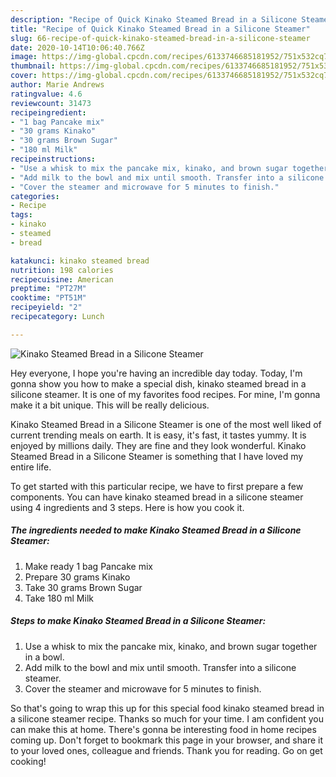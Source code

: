 ```yaml
---
description: "Recipe of Quick Kinako Steamed Bread in a Silicone Steamer"
title: "Recipe of Quick Kinako Steamed Bread in a Silicone Steamer"
slug: 66-recipe-of-quick-kinako-steamed-bread-in-a-silicone-steamer
date: 2020-10-14T10:06:40.766Z
image: https://img-global.cpcdn.com/recipes/6133746685181952/751x532cq70/kinako-steamed-bread-in-a-silicone-steamer-recipe-main-photo.jpg
thumbnail: https://img-global.cpcdn.com/recipes/6133746685181952/751x532cq70/kinako-steamed-bread-in-a-silicone-steamer-recipe-main-photo.jpg
cover: https://img-global.cpcdn.com/recipes/6133746685181952/751x532cq70/kinako-steamed-bread-in-a-silicone-steamer-recipe-main-photo.jpg
author: Marie Andrews
ratingvalue: 4.6
reviewcount: 31473
recipeingredient:
- "1 bag Pancake mix"
- "30 grams Kinako"
- "30 grams Brown Sugar"
- "180 ml Milk"
recipeinstructions:
- "Use a whisk to mix the pancake mix, kinako, and brown sugar together in a bowl."
- "Add milk to the bowl and mix until smooth. Transfer into a silicone steamer."
- "Cover the steamer and microwave for 5 minutes to finish."
categories:
- Recipe
tags:
- kinako
- steamed
- bread

katakunci: kinako steamed bread 
nutrition: 198 calories
recipecuisine: American
preptime: "PT27M"
cooktime: "PT51M"
recipeyield: "2"
recipecategory: Lunch

---
```



![Kinako Steamed Bread in a Silicone Steamer](https://img-global.cpcdn.com/recipes/6133746685181952/751x532cq70/kinako-steamed-bread-in-a-silicone-steamer-recipe-main-photo.jpg)

Hey everyone, I hope you're having an incredible day today. Today, I'm gonna show you how to make a special dish, kinako steamed bread in a silicone steamer. It is one of my favorites food recipes. For mine, I'm gonna make it a bit unique. This will be really delicious.



Kinako Steamed Bread in a Silicone Steamer is one of the most well liked of current trending meals on earth. It is easy, it's fast, it tastes yummy. It is enjoyed by millions daily. They are fine and they look wonderful. Kinako Steamed Bread in a Silicone Steamer is something that I have loved my entire life.


To get started with this particular recipe, we have to first prepare a few components. You can have kinako steamed bread in a silicone steamer using 4 ingredients and 3 steps. Here is how you cook it.

<!--inarticleads1-->

##### The ingredients needed to make Kinako Steamed Bread in a Silicone Steamer:

1. Make ready 1 bag Pancake mix
1. Prepare 30 grams Kinako
1. Take 30 grams Brown Sugar
1. Take 180 ml Milk




<!--inarticleads2-->

##### Steps to make Kinako Steamed Bread in a Silicone Steamer:

1. Use a whisk to mix the pancake mix, kinako, and brown sugar together in a bowl.
1. Add milk to the bowl and mix until smooth. Transfer into a silicone steamer.
1. Cover the steamer and microwave for 5 minutes to finish.




So that's going to wrap this up for this special food kinako steamed bread in a silicone steamer recipe. Thanks so much for your time. I am confident you can make this at home. There's gonna be interesting food in home recipes coming up. Don't forget to bookmark this page in your browser, and share it to your loved ones, colleague and friends. Thank you for reading. Go on get cooking!
